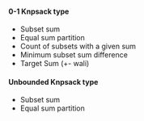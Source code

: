 #### 0-1 Knpsack type
* Subset sum
* Equal sum partition
* Count of subsets with a given sum
* Minimum subset sum difference
* Target Sum (+- wali) 

#### Unbounded Knpsack type
* Subset sum
* Equal sum partition
